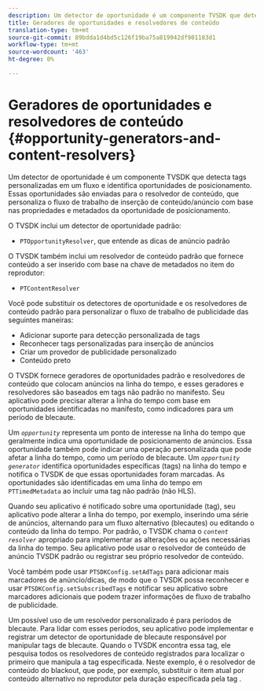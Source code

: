 ```yaml
---
description: Um detector de oportunidade é um componente TVSDK que detecta tags personalizadas em um fluxo e identifica oportunidades de posicionamento. Essas oportunidades são enviadas para o resolvedor de conteúdo, que personaliza o fluxo de trabalho de inserção de conteúdo/anúncio com base nas propriedades e metadados da oportunidade de posicionamento.
title: Geradores de oportunidades e resolvedores de conteúdo
translation-type: tm+mt
source-git-commit: 89bdda1d4bd5c126f19ba75a819942df901183d1
workflow-type: tm+mt
source-wordcount: '463'
ht-degree: 0%

---
```



# Geradores de oportunidades e resolvedores de conteúdo {#opportunity-generators-and-content-resolvers}

Um detector de oportunidade é um componente TVSDK que detecta tags personalizadas em um fluxo e identifica oportunidades de posicionamento. Essas oportunidades são enviadas para o resolvedor de conteúdo, que personaliza o fluxo de trabalho de inserção de conteúdo/anúncio com base nas propriedades e metadados da oportunidade de posicionamento.

O TVSDK inclui um detector de oportunidade padrão:

* `PTOpportunityResolver`, que entende as dicas de anúncio padrão

O TVSDK também inclui um resolvedor de conteúdo padrão que fornece conteúdo a ser inserido com base na chave de metadados no item do reprodutor:

* `PTContentResolver`

Você pode substituir os detectores de oportunidade e os resolvedores de conteúdo padrão para personalizar o fluxo de trabalho de publicidade das seguintes maneiras:

* Adicionar suporte para detecção personalizada de tags
* Reconhecer tags personalizadas para inserção de anúncios
* Criar um provedor de publicidade personalizado
* Conteúdo preto

<!--<a id="section_C2BA8F50230E4010ABFCD5D976BC1217"></a>-->

O TVSDK fornece geradores de oportunidades padrão e resolvedores de conteúdo que colocam anúncios na linha do tempo, e esses geradores e resolvedores são baseados em tags não padrão no manifesto. Seu aplicativo pode precisar alterar a linha do tempo com base em oportunidades identificadas no manifesto, como indicadores para um período de blecaute.

Um *`opportunity`* representa um ponto de interesse na linha do tempo que geralmente indica uma oportunidade de posicionamento de anúncios. Essa oportunidade também pode indicar uma operação personalizada que pode afetar a linha do tempo, como um período de blecaute. Um *`opportunity generator`* identifica oportunidades específicas (tags) na linha do tempo e notifica o TVSDK de que essas oportunidades foram marcadas. As oportunidades são identificadas em uma linha do tempo em `PTTimedMetadata` ao incluir uma tag não padrão (não HLS).

Quando seu aplicativo é notificado sobre uma oportunidade (tag), seu aplicativo pode alterar a linha do tempo, por exemplo, inserindo uma série de anúncios, alternando para um fluxo alternativo (blecautes) ou editando o conteúdo da linha do tempo. Por padrão, o TVSDK chama o *`content resolver`* apropriado para implementar as alterações ou ações necessárias da linha do tempo. Seu aplicativo pode usar o resolvedor de conteúdo de anúncio TVSDK padrão ou registrar seu próprio resolvedor de conteúdo.

Você também pode usar `PTSDKConfig.setAdTags` para adicionar mais marcadores de anúncio/dicas, de modo que o TVSDK possa reconhecer e usar `PTSDKConfig.setSubscribedTags` e notificar seu aplicativo sobre marcadores adicionais que podem trazer informações de fluxo de trabalho de publicidade.

Um possível uso de um resolvedor personalizado é para períodos de blecaute. Para lidar com esses períodos, seu aplicativo pode implementar e registrar um detector de oportunidade de blecaute responsável por manipular tags de blecaute. Quando o TVSDK encontra essa tag, ele pesquisa todos os resolvedores de conteúdo registrados para localizar o primeiro que manipula a tag especificada. Neste exemplo, é o resolvedor de conteúdo do blackout, que pode, por exemplo, substituir o item atual por conteúdo alternativo no reprodutor pela duração especificada pela tag .